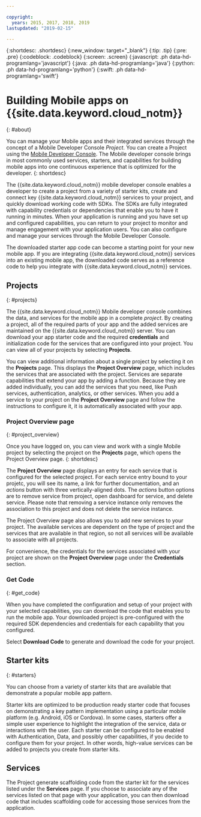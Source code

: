 ```yaml
---

copyright:
  years: 2015, 2017, 2018, 2019
lastupdated: "2019-02-15"

---
```


{:shortdesc: .shortdesc}
{:new_window: target="_blank"}
{:tip: .tip}
{:pre: .pre}
{:codeblock: .codeblock}
{:screen: .screen}
{:javascript: .ph data-hd-programlang='javascript'}
{:java: .ph data-hd-programlang='java'}
{:python: .ph data-hd-programlang='python'}
{:swift: .ph data-hd-programlang='swift'}

# Building Mobile apps on {{site.data.keyword.cloud_notm}}
{: #about}

You can manage your Mobile apps and their integrated services through the concept of a Mobile Developer Console *Project*. You can create a Project using the [Mobile Developer Console](https://cloud.ibm.com/developer/mobile/dashboard). The Mobile developer console brings in most commonly used services, starters, and capabilities for building mobile apps into one continuous experience that is optimized for the developer.
{: shortdesc}

The {{site.data.keyword.cloud_notm}} mobile developer console enables a developer to create a project from a variety of starter kits, create and connect key {{site.data.keyword.cloud_notm}} services to your project, and quickly download working code with SDKs. The SDKs are fully integrated with capability credentials or dependencies that enable you to have it running in minutes. When your application is running and you have set up and configured capabilities, you can return to your project to monitor and manage engagement with your application users. You can also configure and manage your services through the Mobile Developer Console.

The downloaded starter app code can become a starting point for your new mobile app. If you are integrating {{site.data.keyword.cloud_notm}} services into an existing mobile app, the downloaded code serves as a reference code to help you integrate with {{site.data.keyword.cloud_notm}} services.


## Projects
{: #projects}

The {{site.data.keyword.cloud_notm}} Mobile developer console combines the data, and services for the mobile app in a complete *project*. By creating a project, all of the required parts of your app and the added services are maintained on the {{site.data.keyword.cloud_notm}} server. You can download your app starter code and the required **credentials** and initialization code for the services that are configured into your project. You can view all of your projects by selecting **Projects**.  

You can view additional information about a single project by selecting it on the **Projects** page. This displays the **Project Overview** page, which includes the services that are associated with the project. Services are separate capabilities that extend your app by adding a function. Because they are added individually, you can add the services that you need, like Push services, authentication, analytics, or other services. When you add a service to your project on the **Project Overview** page and follow the instructions to configure it, it is automatically associated with your app.


### Project Overview page
{: #project_overview}

Once you have logged on, you can view and work with a single Mobile project by selecting the project on the **Projects** page, which opens the Project Overview page.
{: shortdesc}

The **Project Overview** page displays an entry for each service that is configured for the selected project. For each service entry bound to your projetc, you will see its name, a link for further documentation, and an *actions* button with three vertically-aligned dots. The *actions* button options are to remove service from project, open dashboard for service, and delete service. Please note that removing a service instance only removes the association to this project and does not delete the service instance.

The Project Overview page also allows you to add new services to your project. The available services are dependent on the type of project and the services that are available in that region, so not all services will be available to associate with all projects.

For convenience, the credentials for the services associated with your project are shown on the **Project Overview** page under the **Credentials** section.


### Get Code
{: #get_code}

When you have completed the configuration and setup of your project with your selected capabilities, you can download the code that enables you to run the mobile app. Your downloaded project is pre-configured with the required SDK dependencies and credentials for each capability that you configured.

Select **Download Code** to generate and download the code for your project. 


## Starter kits
{: #starters}

You can choose from a variety of starter kits that are available that demonstrate a popular mobile app pattern.

Starter kits are optimized to be production ready starter code that focuses on demonstrating a key pattern implementation using a particular mobile platform (e.g. Android, iOS or Cordova). In some cases, starters offer a simple user experience to highlight the integration of the service, data or interactions with the user. Each starter can be configured to be enabled with Authentication, Data, and possibly other capabilities, if you decide to configure them for your project. In other words, high-value services can be added to projects you create from starter kits.


## Services
The Project generate scaffolding code from the starter kit for the services listed under the **Services** page. If you choose to associate any of the services listed on that page with your application, you can then download code that includes scaffolding code for accessing those services from the application.
